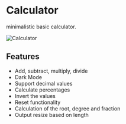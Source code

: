 # Calculator
minimalistic basic calculator.

![Calculator](https://github.com/SmallBulka/Calculator/assets/122897953/f24818a1-6bcf-4840-b4ae-d497e41f598a)

## Features

- Add, subtract, multiply, divide
- Dark Mode
- Support decimal values
- Calculate percentages
- Invert the values
- Reset functionality
- Сalculation of the root, degree and fraction
- Output resize based on length
